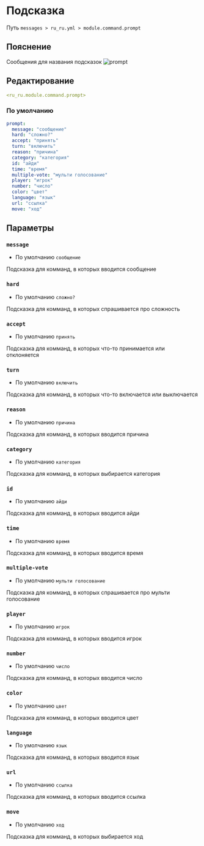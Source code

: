 # Подсказка
Путь `messages > ru_ru.yml > module.command.prompt`

## Пояснение
Сообщения для названия подсказок
![prompt](/prompt.png)

## Редактирование
```yaml
<ru_ru.module.command.prompt>
```

### По умолчанию
```yaml
prompt:
  message: "сообщение"
  hard: "сложно?"
  accept: "принять"
  turn: "включить"
  reason: "причина"
  category: "категория"
  id: "айди"
  time: "время"
  multiple-vote: "мульти голосование"
  player: "игрок"
  number: "число"
  color: "цвет"
  language: "язык"
  url: "ссылка"
  move: "ход"
```

## Параметры

### `message`
- По умолчанию `сообщение`

Подсказка для комманд, в которых вводится сообщение

### `hard`
- По умолчанию `сложно?`

Подсказка для комманд, в которых спрашивается про сложность

### `accept`
- По умолчанию `принять`

Подсказка для комманд, в которых что-то принимается или отклоняется

### `turn`
- По умолчанию `включить`

Подсказка для комманд, в которых что-то включается или выключается

### `reason`
- По умолчанию `причина`

Подсказка для комманд, в которых вводится причина

### `category`
- По умолчанию `категория`

Подсказка для комманд, в которых выбирается категория

### `id`
- По умолчанию `айди`

Подсказка для комманд, в которых вводится айди

### `time`
- По умолчанию `время`

Подсказка для комманд, в которых вводится время

### `multiple-vote`
- По умолчанию `мульти голосование`

Подсказка для комманд, в которых спрашивается про мульти голосование

### `player`
- По умолчанию `игрок`

Подсказка для комманд, в которых вводится игрок

### `number`
- По умолчанию `число`

Подсказка для комманд, в которых вводится число

### `color`
- По умолчанию `цвет`

Подсказка для комманд, в которых вводится цвет

### `language`
- По умолчанию `язык`

Подсказка для комманд, в которых вводится язык

### `url`
- По умолчанию `ссылка`

Подсказка для комманд, в которых вводится ссылка

### `move`
- По умолчанию `ход`

Подсказка для комманд, в которых выбирается ход


